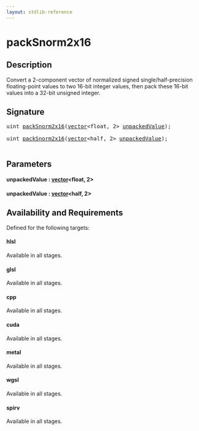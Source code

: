 ```yaml
---
layout: stdlib-reference
---
```


# packSnorm2x16

## Description

Convert a 2-component vector of normalized signed single/half-precision floating-point
values to two 16-bit integer values, then pack these 16-bit values into a
32-bit unsigned integer.




## Signature 

<pre>
<span class="code_keyword">uint</span> <a href="packsnorm2x16-4.html">packSnorm2x16</a>(<a href="index.html" class="code_type">vector</a>&lt;<span class="code_keyword">float</span>, 2&gt; <a href="packsnorm2x16-4.html#decl-unpackedValue" class="code_param">unpackedValue</a>);

<span class="code_keyword">uint</span> <a href="packsnorm2x16-4.html">packSnorm2x16</a>(<a href="index.html" class="code_type">vector</a>&lt;<span class="code_keyword">half</span>, 2&gt; <a href="packsnorm2x16-4.html#decl-unpackedValue" class="code_param">unpackedValue</a>);

</pre>

## Parameters

####  <a id="decl-unpackedValue"></a>unpackedValue  : [vector](../types/vector/index)\<float, 2\>
####  <a id="decl-unpackedValue"></a>unpackedValue  : [vector](../types/vector/index)\<half, 2\>

## Availability and Requirements

Defined for the following targets:

#### hlsl
Available in all stages.

#### glsl
Available in all stages.

#### cpp
Available in all stages.

#### cuda
Available in all stages.

#### metal
Available in all stages.

#### wgsl
Available in all stages.

#### spirv
Available in all stages.



